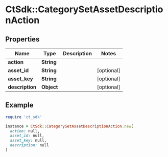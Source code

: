 # CtSdk::CategorySetAssetDescriptionAction

## Properties

| Name | Type | Description | Notes |
| ---- | ---- | ----------- | ----- |
| **action** | **String** |  |  |
| **asset_id** | **String** |  | [optional] |
| **asset_key** | **String** |  | [optional] |
| **description** | **Object** |  | [optional] |

## Example

```ruby
require 'ct_sdk'

instance = CtSdk::CategorySetAssetDescriptionAction.new(
  action: null,
  asset_id: null,
  asset_key: null,
  description: null
)
```

